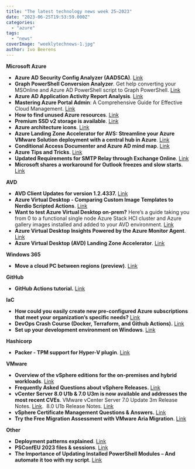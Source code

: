 ```yaml
---
title: "The latest technology news week 25–2023"
date: "2023-06-25T19:53:59.000Z"
categories: 
  - "azure"
tags: 
  - "news"
coverImage: "weeklytechnews-1.jpg"
author: Ivo Beerens
---
```


**Microsoft Azure**

- **Azure AD Security Config Analyzer (AADSCA)**. [Link](https://github.com/Cloud-Architekt/AzureAD-Attack-Defense/blob/main/AADSecurityConfigAnalyzer.md)
- **Graph PowerShell Conversion Analyzer**. Get help converting your MSOnline and Azure AD PowerShell script to Graph PowerShell. [Link](https://graphPowerShell.merill.net/)
- **Azure AD Application Activity Report Analysis**. [Link](https://blog.sonnes.cloud/azure-ad-application-activity-report-analysis/)
- **Mastering Azure Portal Admin**: A Comprehensive Guide for Effective Cloud Management. [Link](https://techcommunity.microsoft.com/t5/educator-developer-blog/mastering-azure-portal-admin-a-comprehensive-guide-for-effective/ba-p/3800209?WT.mc_id=DT-MVP-5001664)
- **How to find unused Azure resources**. [Link](https://andrewmatveychuk.com/how-to-find-unused-or-orphan-resources-in-azure/)
- **Premium SSD v2 storage is available**. [Link](https://learn.microsoft.com/en-us/azure/virtual-machines/disks-types#premium-ssd-v2)
- **Azure architecture icons**. [Link](https://learn.microsoft.com/en-us/azure/architecture/icons/)
- **Azure Landing Zone Accelerator for AVS: Streamline your Azure VMware Solution deployment with a central hub in Azure**. [Link](https://techcommunity.microsoft.com/t5/itops-talk-blog/azure-landing-zone-accelerator-for-avs-using-a-central-hub-in/ba-p/3852334?WT.mc_id=DT-MVP-5001664)
- **Conditional Access Documenter and Azure AD mind map**. [Link](https://idpowertoys.com/)
- **Azure Tips and Tricks**. [Link](https://microsoft.github.io/AzureTipsAndTricks/)
- **Updated Requirements for SMTP Relay through Exchange Online**. [Link](https://techcommunity.microsoft.com/t5/exchange-team-blog/updated-requirements-for-smtp-relay-through-exchange-online/ba-p/3851357?WT.mc_id=DT-MVP-5001664)
- **Microsoft shares a workaround for Outlook freezes and slow starts**. [Link](https://www.bleepingcomputer.com/news/microsoft/microsoft-shares-workaround-for-outlook-freezes-slow-starts/)

**AVD**

- **AVD Client Updates for version 1.2.4337.** [Link](https://learn.microsoft.com/en-us/azure/virtual-desktop/whats-new-client-windows)
- **Azure Virtual Desktop - Comparing Custom Image Templates to Nerdio Scripted Actions**. [Link](https://www.linkedin.com/feed/update/urn:li:activity:7077195545009606656/?updateEntityUrn=urn%3Ali%3Afs_feedUpdate%3A%28V2%2Curn%3Ali%3Aactivity%3A7077195545009606656%29)
- **Want to test Azure Virtual Desktop on-prem?** Here’s a guide taking you from 0 to a functional single node Azure Stack HCI cluster and Azure gallery images installed and added to your AVD environment. [Link](https://virtualbrat.com/2023/06/20/want-to-test-azure-virtual-desktop-on-prem-heres-a-guide-taking-you-from-0-to-a-functional-single-node-azure-stack-hci-cluster-and-azure-gallery-images-installed-and-added-to-your-avd-environment/)
- **Azure Virtual Desktop Insights Powered by the Azure Monitor Agent**. [Link](https://azure.microsoft.com/en-us/updates/public-preview-azure-virtual-desktop-insights-powered-by-the-azure-monitor-agent/?utm_source=linkedin&utm_medium=social&utm_campaign=intelligink&utm_content=articles)
- **Azure Virtual Desktop (AVD) Landing Zone Accelerator**. [Link](https://github.com/Azure/avdaccelerator/tree/main)

**Windows 365**

- **Move a cloud PC between regions (preview)**. [Link](https://learn.microsoft.com/en-us/windows-365/enterprise/move-cloud-pc)

**GitHub**

- **GitHub Actions tutorial.** [Link](https://github.com/padok-team/github-actions-tutorial)

**IaC**

- **How could you easily create new pre-configured Azure subscriptions that meet your organization’s specific needs?** [Link](https://thecloudmarathoner.com/index.php/2023/06/22/how-could-you-easily-create-new-pre-configured-%f0%9f%9a%80-azure-subscriptions-that-meet-your-organizations-specific-needs-%e2%81%89-%f0%9f%a4%94/)
- **DevOps Crash Course (Docker, Terraform, and Github Actions).** [Link](https://www.youtube.com/watch?v=OXE2a8dqIAI)
- **Set up your development environment on Windows**. [Link](https://learn.microsoft.com/en-us/windows/dev-environment/)

**Hashicorp**

- **Packer - TPM support for Hyper-V plugin**. [Link](https://github.com/hashicorp/packer-plugin-hyperv/pull/56#issuecomment-1605809680)

**VMware**

- **Overview of the vSphere editions for the on-premises and hybrid workloads**. [Link](https://www.VMware.com/content/dam/digitalmarketing/VMware/en/pdf/docs/vmw-datasheet-vSphere-product-line-comparison.pdf)
- **Frequently Asked Questions about vSphere Releases.** [Link](https://core.VMware.com/resource/frequently-asked-questions-about-vSphere-releases)
- **vCenter Server 8.0 U1b & 7.0 U3m is now available and addresses the most recent CVEs**. VMware vCenter Server 7.0 Update 3m Release Notes. [Link](https://docs.VMware.com/en/VMware-vSphere/7.0/rn/vSphere-vcenter-server-70u3m-release-notes/index.html).  8.0 U1b Release Notes. [Link](https://docs.VMware.com/en/VMware-vSphere/8.0/rn/vSphere-vcenter-server-80u1b-release-notes/index.html)
- **vSphere Certificate Management Questions & Answers.** [Link](https://core.VMware.com/vSphere-certificate-management-questions-answers)
- **Try the Free Migration Assessment with VMware Aria Migration**. [Link](https://angrysysops.com/2023/06/21/try-the-free-migration-assessment-with-VMware-aria-migration/)

**Other**

- **Deployment patterns explained**. [Link](https://newsletter.techworld-with-milan.com/p/what-are-deployment-patterns)
- **PSConfEU 2023 files & sessions**. [Link](https://github.com/Psconfeu/2023)
- **The Importance of Updating Installed PowerShell Modules – And automate it too with my script**. [Link](https://blog.sonnes.cloud/the-importance-of-updating-installed-PowerShell-modules-and-automate-it-too/)



